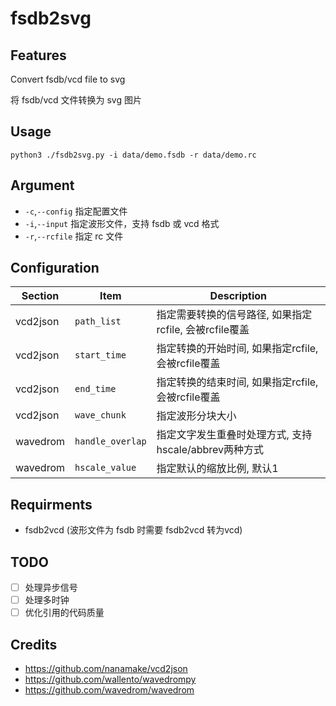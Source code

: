 # fsdb2svg

## Features

Convert fsdb/vcd file to svg

将 fsdb/vcd 文件转换为 svg 图片

## Usage

```
python3 ./fsdb2svg.py -i data/demo.fsdb -r data/demo.rc
```

## Argument

- `-c`,`--config` 指定配置文件
- `-i`,`--input` 指定波形文件，支持 fsdb 或 vcd 格式
- `-r`,`--rcfile` 指定 rc 文件

## Configuration

Section  | Item             | Description
-------  | ----             | -----------
vcd2json | `path_list`      | 指定需要转换的信号路径, 如果指定rcfile, 会被rcfile覆盖
vcd2json | `start_time`     | 指定转换的开始时间, 如果指定rcfile, 会被rcfile覆盖
vcd2json | `end_time`       | 指定转换的结束时间, 如果指定rcfile, 会被rcfile覆盖
vcd2json | `wave_chunk`     | 指定波形分块大小
wavedrom | `handle_overlap` | 指定文字发生重叠时处理方式, 支持hscale/abbrev两种方式
wavedrom | `hscale_value`   | 指定默认的缩放比例, 默认1


## Requirments

- fsdb2vcd (波形文件为 fsdb 时需要 fsdb2vcd 转为vcd)

## TODO
- [ ] 处理异步信号
- [ ] 处理多时钟
- [ ] 优化引用的代码质量

## Credits

- https://github.com/nanamake/vcd2json
- https://github.com/wallento/wavedrompy
- https://github.com/wavedrom/wavedrom
